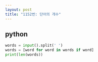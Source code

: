 ```yaml
---
layout: post
title: "1152번: 단어의 개수"
---
```


## python
```python
words = input().split(' ')
words = [word for word in words if word]
print(len(words))
```

